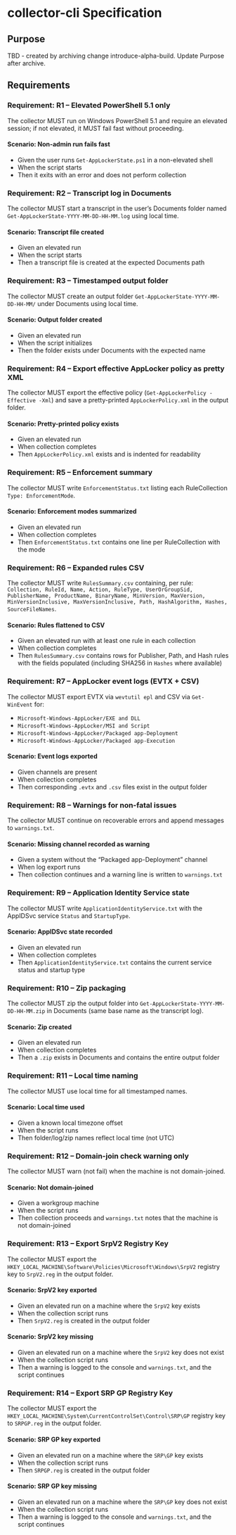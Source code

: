 # collector-cli Specification

## Purpose
TBD - created by archiving change introduce-alpha-build. Update Purpose after archive.
## Requirements
### Requirement: R1 – Elevated PowerShell 5.1 only
The collector MUST run on Windows PowerShell 5.1 and require an elevated session; if not elevated, it MUST fail fast without proceeding.

#### Scenario: Non-admin run fails fast
- Given the user runs `Get-AppLockerState.ps1` in a non-elevated shell
- When the script starts
- Then it exits with an error and does not perform collection

### Requirement: R2 – Transcript log in Documents
The collector MUST start a transcript in the user’s Documents folder named `Get-AppLockerState-YYYY-MM-DD-HH-MM.log` using local time.

#### Scenario: Transcript file created
- Given an elevated run
- When the script starts
- Then a transcript file is created at the expected Documents path

### Requirement: R3 – Timestamped output folder
The collector MUST create an output folder `Get-AppLockerState-YYYY-MM-DD-HH-MM/` under Documents using local time.

#### Scenario: Output folder created
- Given an elevated run
- When the script initializes
- Then the folder exists under Documents with the expected name

### Requirement: R4 – Export effective AppLocker policy as pretty XML
The collector MUST export the effective policy (`Get-AppLockerPolicy -Effective -Xml`) and save a pretty-printed `AppLockerPolicy.xml` in the output folder.

#### Scenario: Pretty-printed policy exists
- Given an elevated run
- When collection completes
- Then `AppLockerPolicy.xml` exists and is indented for readability

### Requirement: R5 – Enforcement summary
The collector MUST write `EnforcementStatus.txt` listing each RuleCollection `Type: EnforcementMode`.

#### Scenario: Enforcement modes summarized
- Given an elevated run
- When collection completes
- Then `EnforcementStatus.txt` contains one line per RuleCollection with the mode

### Requirement: R6 – Expanded rules CSV
The collector MUST write `RulesSummary.csv` containing, per rule: `Collection, RuleId, Name, Action, RuleType, UserOrGroupSid, PublisherName, ProductName, BinaryName, MinVersion, MaxVersion, MinVersionInclusive, MaxVersionInclusive, Path, HashAlgorithm, Hashes, SourceFileNames`.

#### Scenario: Rules flattened to CSV
- Given an elevated run with at least one rule in each collection
- When collection completes
- Then `RulesSummary.csv` contains rows for Publisher, Path, and Hash rules with the fields populated (including SHA256 in `Hashes` where available)

### Requirement: R7 – AppLocker event logs (EVTX + CSV)
The collector MUST export EVTX via `wevtutil epl` and CSV via `Get-WinEvent` for:
- `Microsoft-Windows-AppLocker/EXE and DLL`
- `Microsoft-Windows-AppLocker/MSI and Script`
- `Microsoft-Windows-AppLocker/Packaged app-Deployment`
- `Microsoft-Windows-AppLocker/Packaged app-Execution`

#### Scenario: Event logs exported
- Given channels are present
- When collection completes
- Then corresponding `.evtx` and `.csv` files exist in the output folder

### Requirement: R8 – Warnings for non-fatal issues
The collector MUST continue on recoverable errors and append messages to `warnings.txt`.

#### Scenario: Missing channel recorded as warning
- Given a system without the “Packaged app-Deployment” channel
- When log export runs
- Then collection continues and a warning line is written to `warnings.txt`

### Requirement: R9 – Application Identity Service state
The collector MUST write `ApplicationIdentityService.txt` with the AppIDSvc service `Status` and `StartupType`.

#### Scenario: AppIDSvc state recorded
- Given an elevated run
- When collection completes
- Then `ApplicationIdentityService.txt` contains the current service status and startup type

### Requirement: R10 – Zip packaging
The collector MUST zip the output folder into `Get-AppLockerState-YYYY-MM-DD-HH-MM.zip` in Documents (same base name as the transcript log).

#### Scenario: Zip created
- Given an elevated run
- When collection completes
- Then a `.zip` exists in Documents and contains the entire output folder

### Requirement: R11 – Local time naming
The collector MUST use local time for all timestamped names.

#### Scenario: Local time used
- Given a known local timezone offset
- When the script runs
- Then folder/log/zip names reflect local time (not UTC)

### Requirement: R12 – Domain-join check warning only
The collector MUST warn (not fail) when the machine is not domain-joined.

#### Scenario: Not domain-joined
- Given a workgroup machine
- When the script runs
- Then collection proceeds and `warnings.txt` notes that the machine is not domain-joined

### Requirement: R13 – Export SrpV2 Registry Key
The collector MUST export the `HKEY_LOCAL_MACHINE\Software\Policies\Microsoft\Windows\SrpV2` registry key to `SrpV2.reg` in the output folder.

#### Scenario: SrpV2 key exported
- Given an elevated run on a machine where the `SrpV2` key exists
- When the collection script runs
- Then `SrpV2.reg` is created in the output folder

#### Scenario: SrpV2 key missing
- Given an elevated run on a machine where the `SrpV2` key does not exist
- When the collection script runs
- Then a warning is logged to the console and `warnings.txt`, and the script continues

### Requirement: R14 – Export SRP GP Registry Key
The collector MUST export the `HKEY_LOCAL_MACHINE\System\CurrentControlSet\Control\SRP\GP` registry key to `SRPGP.reg` in the output folder.

#### Scenario: SRP GP key exported
- Given an elevated run on a machine where the `SRP\GP` key exists
- When the collection script runs
- Then `SRPGP.reg` is created in the output folder

#### Scenario: SRP GP key missing
- Given an elevated run on a machine where the `SRP\GP` key does not exist
- When the collection script runs
- Then a warning is logged to the console and `warnings.txt`, and the script continues


